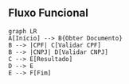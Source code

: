 ## Fluxo Funcional


```mermaid
graph LR
A[Início] --> B{Obter Documento}
B --> |CPF| C[Validar CPF]
B --> |CNPJ| D[Validar CNPJ]
C --> E[Resultado]
D --> E
E --> F[Fim]
```
